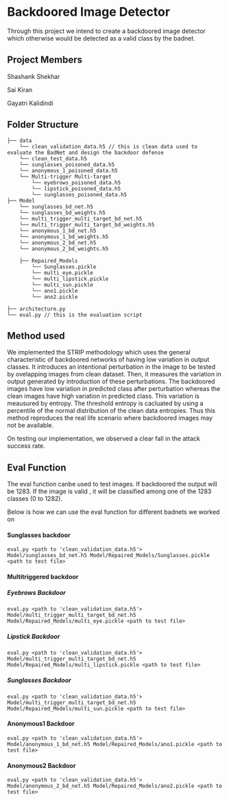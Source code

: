 # Backdoored Image Detector

Through this project we intend to create a backdoored image detector which otherwise would be detected as a valid class by the badnet.

## Project Members
Shashank Shekhar 

Sai Kiran

Gayatri Kalidindi

## Folder Structure

```
├── data 
    └── clean_validation_data.h5 // this is clean data used to evaluate the BadNet and design the backdoor defense
    └── clean_test_data.h5
    └── sunglasses_poisoned_data.h5
    └── anonymous_1_poisoned_data.h5
    └── Multi-trigger Multi-target
        └── eyebrows_poisoned_data.h5
        └── lipstick_poisoned_data.h5
        └── sunglasses_poisoned_data.h5
├── Model
    └── sunglasses_bd_net.h5
    └── sunglasses_bd_weights.h5
    └── multi_trigger_multi_target_bd_net.h5
    └── multi_trigger_multi_target_bd_weights.h5
    └── anonymous_1_bd_net.h5
    └── anonymous_1_bd_weights.h5
    └── anonymous_2_bd_net.h5
    └── anonymous_2_bd_weights.h5
    
    ├── Repaired_Models
        └── Sunglasses.pickle
        └── multi_eye.pickle
        └── multi_lipstick.pickle
        └── multi_sun.pickle
        └── ano1.pickle
        └── ano2.pickle    
    
├── architecture.py
└── eval.py // this is the evaluation script

```

## Method used

We implemented the STRIP methodology which uses the general characteristic of backdoored networks of having low variation in output classes. It introduces an intentional perturbation in the image to be tested by ovelapping images from clean dataset. Then, it measures the variation in output generated by introduction of these perturbations. The backdoored images have low variation in predicted class after perturbation whereas the clean images have high variation in predicted class. This variation is meausured by entropy. The threshold entropy is cacluated by using a percentile of the normal distribution of the clean data entropies. Thus this method reproduces the real life scenario where backdoored images may not be available. 

On testing our implementation, we observed a clear fall in the attack success rate.

## Eval Function

The eval function canbe used to test images. If backdoored the output will be 1283. If the image is valid , it will be classified among one of the 1283 classes (0 to 1282).

Below is how we can use the eval function for different badnets we worked on 

#### Sunglasses backdoor
```
eval.py <path to 'clean_validation_data.h5'> Model/sunglasses_bd_net.h5 Model/Repaired_Models/Sunglasses.pickle <path to test file>
```

#### Multitriggered backdoor

##### Eyebrows Backdoor
```
eval.py <path to 'clean_validation_data.h5'> Model/multi_trigger_multi_target_bd_net.h5 Model/Repaired_Models/multi_eye.pickle <path to test file>
```

##### Lipstick Backdoor
```
eval.py <path to 'clean_validation_data.h5'> Model/multi_trigger_multi_target_bd_net.h5 Model/Repaired_Models/multi_lipstick.pickle <path to test file>
```

##### Sunglasses Backdoor
```
eval.py <path to 'clean_validation_data.h5'> Model/multi_trigger_multi_target_bd_net.h5 Model/Repaired_Models/multi_sun.pickle <path to test file>
```


#### Anonymous1 Backdoor
```
eval.py <path to 'clean_validation_data.h5'> Model/anonymous_1_bd_net.h5 Model/Repaired_Models/ano1.pickle <path to test file>
```


#### Anonymous2 Backdoor
```
eval.py <path to 'clean_validation_data.h5'> Model/anonymous_2_bd_net.h5 Model/Repaired_Models/ano2.pickle <path to test file>
```

